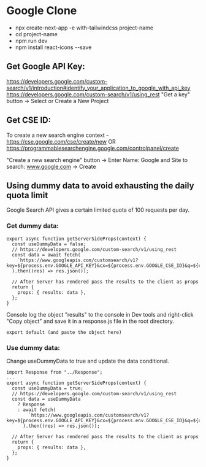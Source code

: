 # Google Clone

- npx create-next-app -e with-tailwindcss project-name
- cd project-name
- npm run dev
- npm install react-icons --save

## Get Google API Key:

https://developers.google.com/custom-search/v1/introduction#identify_your_application_to_google_with_api_key
https://developers.google.com/custom-search/v1/using_rest
"Get a key" button -> Select or Create a New Project

## Get CSE ID:

To create a new search engine context - https://cse.google.com/cse/create/new OR https://programmablesearchengine.google.com/controlpanel/create

"Create a new search engine" button -> Enter Name: Google and Site to search: www.google.com -> Create

## Using dummy data to avoid exhausting the daily quota limit

Google Search API gives a certain limited quota of 100 requests per day.

### Get dummy data:

```
export async function getServerSideProps(context) {
  const useDummyData = false;
  // https://developers.google.com/custom-search/v1/using_rest
  const data = await fetch(
    `https://www.googleapis.com/customsearch/v1?key=${process.env.GOOGLE_API_KEY}&cx=${process.env.GOOGLE_CSE_ID}&q=${context.query.term}`
  ).then((res) => res.json());

  // After Server has rendered pass the results to the client as props
  return {
    props: { results: data },
  };
}
```

Console log the object "results" to the console in Dev tools and right-click "Copy object" and save it in a response.js file in the root directory.

```
export default (and paste the object here)
```

### Use dummy data:

Change useDummyData to true and update the data conditional.

```
import Response from "../Response";
...
export async function getServerSideProps(context) {
  const useDummyData = true;
  // https://developers.google.com/custom-search/v1/using_rest
  const data = useDummyData
    ? Response
    : await fetch(
        `https://www.googleapis.com/customsearch/v1?key=${process.env.GOOGLE_API_KEY}&cx=${process.env.GOOGLE_CSE_ID}&q=${context.query.term}`
      ).then((res) => res.json());

  // After Server has rendered pass the results to the client as props
  return {
    props: { results: data },
  };
}
```
